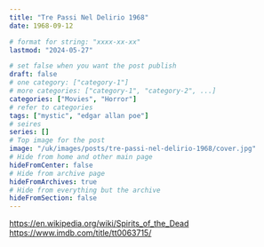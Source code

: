 ```yaml
---
title: "Tre Passi Nel Delirio 1968"
date: 1968-09-12

# format for string: "xxxx-xx-xx"
lastmod: "2024-05-27"

# set false when you want the post publish
draft: false
# one category: ["category-1"]
# more categories: ["category-1", "category-2", ...]
categories: ["Movies", "Horror"]
# refer to categories
tags: ["mystic", "edgar allan poe"]
# seires
series: []
# Top image for the post
image: "/uk/images/posts/tre-passi-nel-delirio-1968/cover.jpg"
# Hide from home and other main page
hideFromCenter: false
# Hide from archive page
hideFromArchives: true
# Hide from everything but the archive
hideFromSection: false
---
```

https://en.wikipedia.org/wiki/Spirits_of_the_Dead
https://www.imdb.com/title/tt0063715/
<!--more-->